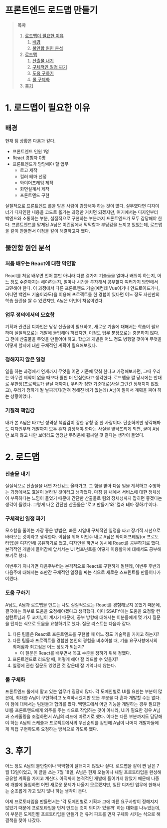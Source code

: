 # 프론트엔드 로드맵 만들기

>**목차**
>
>1. [로드맵이 필요한 이유](#1-로드맵이-필요한-이유)
>    1. [배경](#배경)
>    2. [불안함 원인 분석](#불안함-원인-분석)
>2. [로드맵](#2-로드맵)
>    1. [산출물 내기](#산출물-내기)
>    2. [구체적인 일정 짜기](#구체적인-일정-짜기)
>    3. [도움 구하기](#도움-구하기)
>    4. [롤 구체화](#롤-구체화)
>3. [후기](#3-후기)

# 1. 로드맵이 필요한 이유

## 배경

현재 팀 상황은 다음과 같다.

- 프론트엔드 인원 1명
- React 경험자 0명
- 프론트엔드가 담당해야 할 업무
  - 로고 제작
  - 컬러 테마 선정
  - 와이어프레임 제작
  - 화면설계서 제작
  - 프론트엔드 구현

실질적으로 프론트엔드 롤을 맡은 사람이 감당해야 하는 것이 많다. 실무였다면 디자이너가 디자인한 내용을 코드로 옮기는 과정만 거치면 되겠지만, 여기에서는 디자인부터 백엔드와 소통하는 부분, 실질적으로 구현하는 부분까지 프론트엔드가 모두 감당해야 한다. 프론트엔드를 맡게된 A님은 이런점에서 막막함과 부담감을 느끼고 있었는데, 로드맵을 같이 만들면서 이점을 같이 해결하고자 했다.

##  불안함 원인 분석

### 처음 배우는 React에 대한 막연함

React를 처음 배우면 언어 뿐만 아니라 다른 곁가지 기술들을 얼마나 배워야 하는지, 어느 정도 수준까지는 해야하는지, 얼마나 시간을 투자해서 공부할지 여러가지 방면에서 고민해야 한다. 이 과정에서 다른 프론트엔드 기술(예컨데 Vue이거나 안드로이드거나, 아니면 백엔드 기술이라도)을 이용해 프로젝트를 한 경험이 있다면 어느 정도 자신만의 학습 플랜을 짤 수 있겠지만, A님은 이번이 처음이었다.

### 업무 정의에서의 모호함

기획과 관련된 디자인은 당장 산출물이 필요하고, 새로운 기술에 대해서는 학습이 필요하며 실질적으로는 개발에 돌입해야 하겠지만, 이정도 업무 분장으로는 충분하지 않다. 그 전에 산출물을 무엇을 만들어야 하고, 학습과 개발은 어느 정도 병행할 것이며 무엇을 어떻게 할지에 대한 구체적인 계획이 필요해보였다. 

### 정해지지 않은 일정

일을 하는 과정에서 언제까지 무엇을 어떤 기준에 맞춰 한다고 가정해보자면, 그때 우리는 아무런 제약이 없을 때보다 훨씬 더 안심한다고 생각한다. 로드맵을 짤 당시에는 반대로 무한정(프로젝트가 끝날 때까지), 우리가 정한 기준대로(사실 그런건 정해지지 않았고), 우리가 정하게 될 날짜까지(전혀 정해진 바가 없는데) A님이 알아서 계획을 짜야 하는 상황이었다.

### 기질적 책임감

내가 본 A님은 타고난 성격상 책임감이 강한 유형 중 한 사람이다. 단순하게만 생각해봐도 디자인부터 개발까지 모두 혼자 감당해야 한다는 사실을 맞닥뜨리게 되면, 굳이 A님만 보지 않고 나만 보더라도 엄청난 두려움에 휩싸일 것 같다는 생각이 들었다.

# 2. 로드맵

### 산출물 내기

실질적으로 산출물을 내면 자신감도 올라가고, 그 힘을 받아 다음 일을 계획하고 수행하는 과정에서도 효율이 올라갈 것이라고 생각했다. 마침 팀 내에서 서비스에 대한 정체성이 부족하다는 느낌이 들었기 때문에 간단한 산출물로 팀의 정체성까지 잡히면 좋겠다는 생각이 들었다. 그렇게 나온 간단한 산출물은 '로고 만들기'와 '컬러 테마 정하기'이다.

### 구체적인 일정 짜기

모호함을 줄이는 가장 좋은 방법은, 빠른 시일내 구체적인 일정을 짜고 장기적 시선으로 바라보는 것이라고 생각한다. 이점을 위해 이번주 내로 A님은 와이어프레임(or 프로토타입)을 디자인해 공유하기로 했고, 디자인을 하면서 동시에 React를 공부하기로 했다. 본격적인 개발에 들어감에 앞서서는 UI 컴포넌트를 어떻게 이용할지에 대해서도 공부해보기로 했다.

이번주가 지나가면 다음주부터는 본격적으로 React로 구현하게 될텐데, 이번주 후반과 다음주에 대해서는 조만간 구체적인 일정을 짜는 식으로 새로운 스프린트를 만들어나가야겠다. 

### 도움 구하기

A님도, A님과 로드맵을 만드는 나도 실질적으로는 React를 경험해보지 못했기 때문에, 결국에는 외부로 도움을 요청해야겠다고 생각했다. 이미 SSAFY에는 도움을 요청할 컨설턴트님과 두 코치님이 계시기 때문에, 공부 방향에 대해서는 이분들에게 몇 가지 질문을 던지는 식으로 도움을 요청하기로 했다. 질문 리스트는 다음과 같다.

1. 다른 팀들은 React로 프론트엔드를 구현할 때 어느 정도 기술력을 가지고 하는지?
2. 다른 팀들과 프로젝트를 경험한 본인의 경험을 비추어볼 때, 기술 요구사항에서의 최저점과 최고점은 어느 정도가 되는지?
   - 이 질문은 React를 배우면서 목표 수준을 정하기 위해 정했다.
3. 프론트엔드로 리드할 때, 어떻게 해야 잘 리드할 수 있을지?
4. 일정에 관한 질문도 있었던 것 같은데 잘 기억나지 않는다.

### 롤 구체화

프론트엔드 롤에서 맡고 있는 업무가 굉장히 많다. 각 도메인별로 UI를 요한는 부분이 많은데, 최대한 A님이 구현하려고 노력하시겠지만 모든 부분을 다 혼자 개발할 수는 없다. 이 점에 대해서는 팀원들과 합의를 봤다. 백엔드에서 어떤 기능을 개발하는 경우 필요한 UI를 프론트엔드에게 외주를 주는 식으로 작업하는 것이 아니라, UI가 필요한 경우 A님과 스케줄링을 조절하면서 A님의 리드에 따르기로 했다. 이때는 다른 부분까지도 담당해야 하는 A님의 스케줄과 프로젝트에서의 우선순의를 감안해 A님이 나머지 개발자들에게 직접 구현하도록 요청하는 방식으로 가도록 했다. 

# 3. 후기

어느 정도 A님의 불안함이나 막막함이 달래지지 않았나 싶다. 로드맵을 같이 짠 날은 7월 13일이었고, 이 글을 쓰는 7월 18일, A님은 현재 오늘이나 내일 프로토타입을 완성해 공유할 계획을 가지고 계신다. 아직까지 본격적인 개발에 들어가지 않았기 때문에 나중에 개발에 돌입하면 어떤 새로운 문제가 나올지 모르겠지만, 일단 디자인 업무에 한해서는 순조롭게 가고 있지 않나 하는 생각이 든다.

어제 프로토타입을 만들면서는 '각 도메인별로 기획과 그에 따른 요구사항이 정해지지 않았기 때문에 프로토타입을 먼저 만드는 것이 의미가 있을까' 하는 대화를 나누었는데, 이 부분은 도메인별 프로토타입을 만들기 전 유저 파트를 먼저 구체화 시키는 식으로 해결책을 찾아 나갔다.
